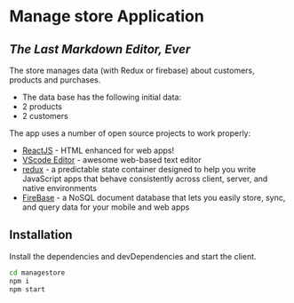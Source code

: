 # Manage store Application
## _The Last Markdown Editor, Ever_




The store manages data (with Redux or firebase) about customers, products and purchases.

- The data base has the following initial data:
- 2 products
- 2 customers









The app uses a number of open source projects to work properly:

- [ReactJS] - HTML enhanced for web apps!
- [VScode Editor] - awesome web-based text editor
- [redux] - a predictable state container designed to help you write JavaScript apps that behave consistently across client, server, and native environments
- [FireBase] - a NoSQL document database that lets you easily store, sync, and query data for your mobile and web apps 




## Installation


Install the dependencies and devDependencies and start the client.

```sh
cd managestore
npm i
npm start
```



   [redux]: <https://redux.js.org/>
   [VScode Editor]: <https://code.visualstudio.com/>
   [FireBase]: <https://firebase.google.com/>

   [ReactJS]: <https://react.dev/>

   